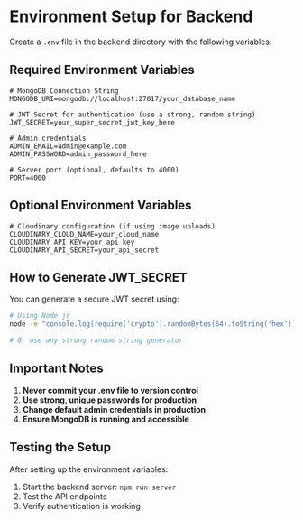 # Environment Setup for Backend

Create a `.env` file in the backend directory with the following variables:

## Required Environment Variables

```env
# MongoDB Connection String
MONGODB_URI=mongodb://localhost:27017/your_database_name

# JWT Secret for authentication (use a strong, random string)
JWT_SECRET=your_super_secret_jwt_key_here

# Admin credentials
ADMIN_EMAIL=admin@example.com
ADMIN_PASSWORD=admin_password_here

# Server port (optional, defaults to 4000)
PORT=4000
```

## Optional Environment Variables

```env
# Cloudinary configuration (if using image uploads)
CLOUDINARY_CLOUD_NAME=your_cloud_name
CLOUDINARY_API_KEY=your_api_key
CLOUDINARY_API_SECRET=your_api_secret
```

## How to Generate JWT_SECRET

You can generate a secure JWT secret using:

```bash
# Using Node.js
node -e "console.log(require('crypto').randomBytes(64).toString('hex'))"

# Or use any strong random string generator
```

## Important Notes

1. **Never commit your .env file to version control**
2. **Use strong, unique passwords for production**
3. **Change default admin credentials in production**
4. **Ensure MongoDB is running and accessible**

## Testing the Setup

After setting up the environment variables:

1. Start the backend server: `npm run server`
2. Test the API endpoints
3. Verify authentication is working
